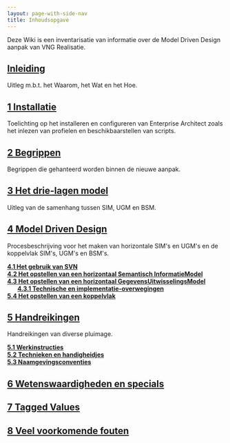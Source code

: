 ```yaml
---
layout: page-with-side-nav
title: Inhoudsopgave
---
```


Deze Wiki is een inventarisatie van informatie over de Model Driven Design aanpak van VNG Realisatie.  

## [Inleiding](Inleiding)

Uitleg m.b.t. het Waarom, het Wat en het Hoe.

## [1 Installatie](Installatie)

Toelichting op het installeren en configureren van Enterprise Architect zoals het inlezen van profielen en beschikbaarstellen van scripts.

## [2 Begrippen](Begrippen)

Begrippen die gehanteerd worden binnen de nieuwe aanpak.

## [3 Het drie-lagen model](Drielagen-model)

Uitleg van de samenhang tussen SIM, UGM en BSM.

## [4 Model Driven Design](ModelDrivenDesign)

Procesbeschrijving voor het maken van horizontale SIM's en UGM's en de koppelvlak SIM's, UGM's en BSM's.

**[4.1 Het gebruik van SVN](Gebruik-van-SVN)**<br/>
**[4.2 Het opstellen van een horizontaal Semantisch InformatieModel](Opstellen-SIM)**<br/>
**[4.3 Het opstellen van een horizontaal GegevensUitwisselingsModel](Opstellen-UGM)**<br/>
&nbsp;&nbsp;&nbsp;&nbsp;&nbsp;&nbsp;**[4.3.1 Technische en implementatie-overwegingen](Technische-en-implementatie-overwegingen)**<br/>
**[5.4 Het opstellen van een koppelvlak](Opstellen-BSM)**

## [5 Handreikingen](./Handreikingen.md)

Handreikingen van diverse pluimage.

**[5.1 Werkinstructies](Werkinstructies)**<br/>
**[5.2 Technieken en handigheidjes](Handigheidjes)**<br/>
**[5.3 Naamgevingsconventies](Naamgevingsconventies)**

## [6 Wetenswaardigheden en specials](Wetenswaardigheden-en-specials)

## [7 Tagged Values](Tagged-values)

## [8 Veel voorkomende fouten](Veelvoorkomende-fouten)
